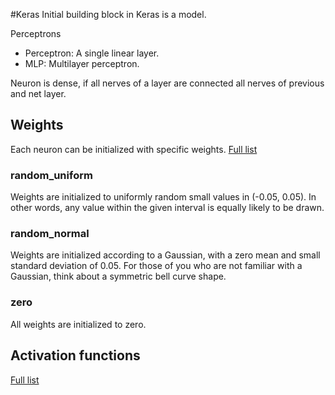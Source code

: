 #Keras
Initial building block in Keras is a model.

Perceptrons
* Perceptron: A single linear layer.
* MLP: Multilayer perceptron.

Neuron is dense, if all nerves of a layer are connected all nerves of previous and net layer.

## Weights
Each neuron can be initialized with specific weights.
[Full list](https://keras.io/initializations/)

### random_uniform
Weights are initialized to uniformly random small values in
(-0.05, 0.05). In other words, any value within the given interval is equally likely
to be drawn.

### random_normal
Weights are initialized according to a Gaussian, with a zero
mean and small standard deviation of 0.05. For those of you who are not familiar
with a Gaussian, think about a symmetric bell curve shape.

### zero
All weights are initialized to zero.

## Activation functions
[Full list](https://keras.io/activations/)


